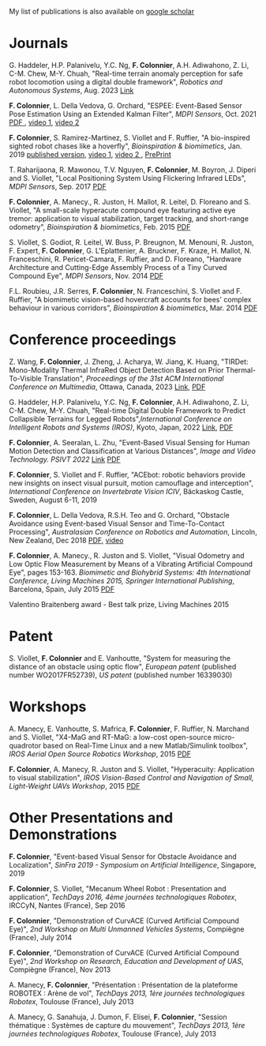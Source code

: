 <!--
.. title: Publications
.. slug: publications
.. date: 2019-05-03 17:36:17 UTC+08:00
.. tags: 
.. category: 
.. link: 
.. description: 
.. type: text
-->

My list of publications is also available on <a href="https://scholar.google.com.sg/citations?hl=en&user=sxMxQZoAAAAJ" target="_blank"> google scholar</a>

<h1> Journals </h1>

G. Haddeler, H.P. Palanivelu, Y.C. Ng, <b>F. Colonnier</b>, A.H. Adiwahono, Z. Li, C-M. Chew, M-Y. Chuah, "Real-time terrain anomaly perception for safe robot locomotion using a digital double framework", <i>Robotics and Autonomous Systems</i>, Aug. 2023 <a href="https://doi.org/10.1016/j.robot.2023.104512" target="_blank"> Link</a>

<b>F. Colonnier</b>, L. Della Vedova, G. Orchard, "ESPEE: Event-Based Sensor Pose Estimation Using an Extended Kalman Filter", <i>MDPI Sensors</i>, Oct. 2021
<a href="https://www.mdpi.com/1424-8220/21/23/7840/pdf" target="_blank"> PDF </a>, <a href="https://youtu.be/m2R94LlqpEM" target="_blank"> video 1</a>,
<a href="https://youtu.be/2u4s0GUAWMI" target="_blank"> video 2 </a>

<b>F. Colonnier</b>, S. Ramirez-Martinez, S. Viollet and F. Ruffier, "A bio-inspired sighted robot chases like a hoverfly", <i>Bioinspiration & biomimetics</i>, Jan. 2019 
<a href="https://iopscience.iop.org/article/10.1088/1748-3190/aaffa4/pdf" target="_blank"> published version</a>, 
<a href="https://youtu.be/kdjJ6t7d2pM" target="_blank"> video 1</a>, 
<a href="https://youtu.be/fciQr0o0G7g" target="_blank"> video 2 </a>, 
<a href="./../files/B_B_ACEbot_PrePrint.pdf"> PrePrint</a>

T. Raharijaona, R. Mawonou, T.V. Nguyen, <b>F. Colonnier</b>, M. Boyron, J. Diperi and S. Viollet, "Local Positioning System Using Flickering Infrared LEDs", <i>MDPI Sensors</i>, Sep. 2017
<a href="https://www.mdpi.com/1424-8220/17/11/2518/pdf" target="_blank"> PDF </a>

<b>F. Colonnier</b>, A. Manecy., R. Juston, H. Mallot, R. Leitel, D. Floreano and S. Viollet, "A small-scale hyperacute compound eye featuring active eye tremor: application to visual stabilization, target tracking, and short-range odometry", <i>Bioinspiration & biomimetics</i>, Feb. 2015 <a href="https://iopscience.iop.org/article/10.1088/1748-3190/10/2/026002/pdf" target="_blank"> PDF </a>

S. Viollet, S.  Godiot, R. Leitel, W. Buss, P. Breugnon, M. Menouni, R. Juston, F. Expert, <b>F. Colonnier</b>, G. L'Eplattenier, A. Bruckner, F. Kraze, H. Mallot, N. Franceschini, R. Pericet-Camara, F. Ruffier, and D. Floreano, "Hardware Architecture and Cutting-Edge Assembly Process of a Tiny Curved Compound Eye", <i>MDPI Sensors</i>, Nov. 2014 <a href=" https://doi.org/10.3390/s141121702" target="_blank"> PDF </a>

F.L. Roubieu, J.R. Serres, <b>F. Colonnier</b>, N. Franceschini, S. Viollet and F. Ruffier,
"A biomimetic vision-based hovercraft accounts for bees' complex behaviour in various corridors",  <i>Bioinspiration & biomimetics</i>, Mar. 2014 <a href="https://iopscience.iop.org/article/10.1088/1748-3182/9/3/036003/pdf" target="_blank"> PDF </a>

<h1> Conference proceedings </h1>

Z. Wang, <b>F. Colonnier</b>, J. Zheng, J. Acharya, W. Jiang, K. Huang, "TIRDet: Mono-Modality Thermal InfraRed Object Detection Based on Prior Thermal-To-Visible Translation", <i>Proceedings of the 31st ACM International Conference on Multimedia</i>, Ottawa, Canada, 2023 <a href="https://doi.org/10.1145/3581783.3613849" target="_blank"> Link</a>, <a href="https://oar.a-star.edu.sg/storage/k/krm81ge5g1/tirdet-camera-ready-for-astar.pdf" target="_blank"> PDF</a>

G. Haddeler, H.P. Palanivelu, Y.C. Ng, <b>F. Colonnier</b>, A.H. Adiwahono, Z. Li, C-M. Chew, M-Y. Chuah, "Real-time Digital Double Framework to Predict Collapsible Terrains for Legged Robots",<i>International Conference on Intelligent Robots and Systems (IROS)</i>, Kyoto, Japan, 2022 <a href="https://doi.org/10.1109/IROS47612.2022.9981613" target="_blank"> Link</a>, <a href="https://arxiv.org/pdf/2209.09508.pdf" target="_blank"> PDF</a>

<b>F. Colonnier</b>, A. Seeralan, L. Zhu, "Event-Based Visual Sensing for Human Motion Detection and Classification at Various Distances", <i>Image and Video Technology. PSIVT 2022</i> <a href="https://doi.org/10.1007/978-3-031-26431-3_7" target="_blank"> Link</a> <a href="https://oar.a-star.edu.sg/storage/o/oryn55yodk/human-detection-and-gesture-classification.pdf" target="_blank"> PDF</a>

<b>F. Colonnier</b>, S. Viollet and F. Ruffier, "ACEbot: robotic behaviors provide new insights on insect visual pursuit, motion camouflage and interception", <i>International Conference on Invertebrate Vision ICIV</i>, Bäckaskog Castle, Sweden, August 6-11, 2019

<b>F. Colonnier</b>, L. Della Vedova, R.S.H. Teo and G. Orchard, "Obstacle Avoidance using Event-based Visual Sensor and Time-To-Contact Processing", <i>Australasian Conference on Robotics and Automation</i>, Lincoln, New Zealand, Dec 2018 <a href="https://ssl.linklings.net/conferences/acra/acra2018_proceedings/views/includes/files/pap104s1-file1.pdf" target="_blank"> PDF</a>, <a href="https://linklings.s3.amazonaws.com/organizations/acra/acra2018/submissions/stype101/UGjfY-pap104s1-file2.mp4" target="_blank"> video</a>

<b>F. Colonnier</b>, A. Manecy., R. Juston and S. Viollet, "Visual Odometry and Low Optic Flow Measurement by Means of a Vibrating Artificial Compound Eye", pages 153-163. <i>Biomimetic and Biohybrid Systems: 4th International Conference, Living Machines 2015, Springer International Publishing</i>, Barcelona, Spain, July 2015
<a href="https://www.researchgate.net/profile/Stephane_Viollet/publication/300636423_Visual_Odometry_and_Low_Optic_Flow_Measurement_by_Means_of_a_Vibrating_Artificial_Compound_Eye/links/57d9157c08ae6399a39a8f64/Visual-Odometry-and-Low-Optic-Flow-Measurement-by-Means-of-a-Vibrating-Artificial-Compound-Eye.pdf" target="_blank"> PDF</a>

Valentino Braitenberg award - Best talk prize, Living Machines 2015

<h1>Patent</h1>

S. Viollet, <b>F. Colonnier</b> and E. Vanhoutte, "System for measuring the distance of an obstacle using
optic flow", <i>European patent</i> (published number WO2017FR52739), <i>US patent</i> (published number 16339030)

<h1>Workshops</h1>
A. Manecy, E. Vanhoutte, S. Mafrica, <b>F. Colonnier</b>, F. Ruffier, N. Marchand and S. Viollet, "X4-MaG and RT-MaG: a low-cost open-source micro-quadrotor based on Real-Time Linux and a new Matlab/Simulink toolbox", <i>IROS Aerial Open Source Robotics Workshop</i>, 2015 <a href="./../files/Abstract_IROS_X4.pdf"> PDF </a>

<b>F. Colonnier</b>, A. Manecy, R. Juston and S. Viollet, "Hyperacuity: Application to visual stabilization",
<i>IROS Vision-Based Control and Navigation of Small, Light-Weight UAVs Workshop</i>, 2015 <a href="./../files/Abstract_IROS_HyperRob.pdf"> PDF </a>

<h1>Other Presentations and Demonstrations</h1>

<b>F. Colonnier</b>, "Event-based Visual Sensor for Obstacle Avoidance and Localization", <i>SinFra 2019 - Symposium on Artificial Intelligence</i>, Singapore, 2019 

<b>F. Colonnier</b>, S. Viollet, "Mecanum Wheel Robot : Presentation and application", <i>TechDays 2016, 4ème journées technologiques Robotex</i>, IRCCyN, Nantes (France), Sep 2016

<b>F. Colonnier</b>, "Demonstration of CurvACE (Curved Artificial Compound Eye)", <i>2nd Workshop on Multi Unmanned Vehicles Systems</i>, Compiègne (France), July 2014

<b>F. Colonnier</b>, "Demonstration of CurvACE (Curved Artificial Compound Eye)", <i>2nd Workshop on Research, Education and Development of UAS</i>, Compiègne (France), Nov 2013

A. Manecy, <b>F. Colonnier</b>, "Présentation : Présentation de la plateforme ROBOTEX : Arène de vol", <i>TechDays 2013, 1ère journées technologiques Robotex</i>, Toulouse (France), July 2013

A. Manecy, G. Sanahuja, J. Dumon, F. Elisei, <b>F. Colonnier</b>, "Session thématique : Systèmes de capture du mouvement", <i>TechDays 2013, 1ère journées technologiques Robotex</i>, Toulouse (France), July 2013

